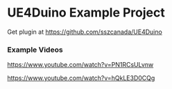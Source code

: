 # UE4Duino Example Project

Get plugin at https://github.com/sszcanada/UE4Duino

### Example Videos
https://www.youtube.com/watch?v=PN1RCsULvnw

https://www.youtube.com/watch?v=hQkLE3D0CQg

